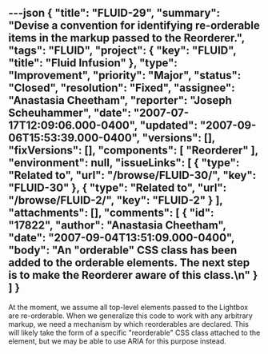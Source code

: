 ---json
{
  "title": "FLUID-29",
  "summary": "Devise a convention for identifying re-orderable items in the markup passed to the Reorderer.",
  "tags": "FLUID",
  "project": {
    "key": "FLUID",
    "title": "Fluid Infusion"
  },
  "type": "Improvement",
  "priority": "Major",
  "status": "Closed",
  "resolution": "Fixed",
  "assignee": "Anastasia Cheetham",
  "reporter": "Joseph Scheuhammer",
  "date": "2007-07-17T12:09:06.000-0400",
  "updated": "2007-09-06T15:53:39.000-0400",
  "versions": [],
  "fixVersions": [],
  "components": [
    "Reorderer"
  ],
  "environment": null,
  "issueLinks": [
    {
      "type": "Related to",
      "url": "/browse/FLUID-30/",
      "key": "FLUID-30"
    },
    {
      "type": "Related to",
      "url": "/browse/FLUID-2/",
      "key": "FLUID-2"
    }
  ],
  "attachments": [],
  "comments": [
    {
      "id": "17822",
      "author": "Anastasia Cheetham",
      "date": "2007-09-04T13:51:09.000-0400",
      "body": "An \"orderable\" CSS class has been added to the orderable elements. The next step is to make the Reorderer aware of this class.\n"
    }
  ]
}
---
At the moment, we assume all top-level elements passed to the Lightbox are re-orderable. When we generalize this code to work with any arbitrary markup, we need a mechanism by which reorderables are declared. This will likely take the form of a specific "reorderable" CSS class attached to the element, but we may be able to use ARIA for this purpose instead.

        